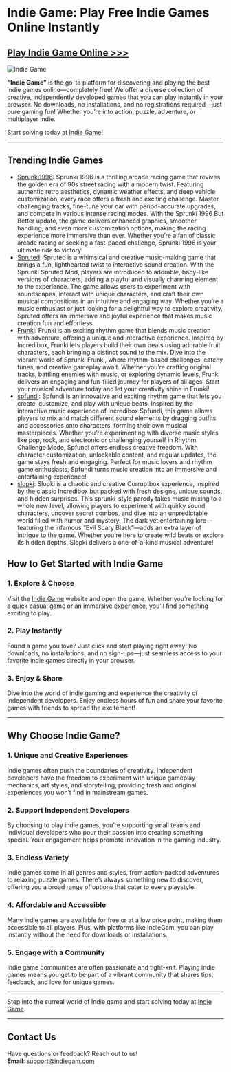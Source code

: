 # Indie Game: Play Free Indie Games Online Instantly

## [Play Indie Game Online >>>](https://indiegam.com/)  

![Indie Game](https://storage.indiegam.com/og-image.png)

**“Indie Game”** is the go-to platform for discovering and playing the best indie games online—completely free! We offer a diverse collection of creative, independently developed games that you can play instantly in your browser. No downloads, no installations, and no registrations required—just pure gaming fun! Whether you’re into action, puzzle, adventure, or multiplayer indie.

Start solving today at [Indie Game](https://indiegam.com/)!  

---

## Trending Indie Games
- [Sprunki1996](https://sprunki1996.org): Sprunki 1996 is a thrilling arcade racing game that revives the golden era of 90s street racing with a modern twist. Featuring authentic retro aesthetics, dynamic weather effects, and deep vehicle customization, every race offers a fresh and exciting challenge. Master challenging tracks, fine-tune your car with period-accurate upgrades, and compete in various intense racing modes. With the Sprunki 1996 But Better update, the game delivers enhanced graphics, smoother handling, and even more customization options, making the racing experience more immersive than ever. Whether you’re a fan of classic arcade racing or seeking a fast-paced challenge, Sprunki 1996 is your ultimate ride to victory!
- [Spruted](https://spruted.online): Spruted is a whimsical and creative music-making game that brings a fun, lighthearted twist to interactive sound creation. With the Sprunki Spruted Mod, players are introduced to adorable, baby-like versions of characters, adding a playful and visually charming element to the experience. The game allows users to experiment with soundscapes, interact with unique characters, and craft their own musical compositions in an intuitive and engaging way. Whether you’re a music enthusiast or just looking for a delightful way to explore creativity, Spruted offers an immersive and joyful experience that makes music creation fun and effortless.
- [Frunki](https://frunki.com): Frunki is an exciting rhythm game that blends music creation with adventure, offering a unique and interactive experience. Inspired by Incredibox, Frunki lets players build their own beats using adorable fruit characters, each bringing a distinct sound to the mix. Dive into the vibrant world of Sprunki Frunki, where rhythm-based challenges, catchy tunes, and creative gameplay await. Whether you’re crafting original tracks, battling enemies with music, or exploring dynamic levels, Frunki delivers an engaging and fun-filled journey for players of all ages. Start your musical adventure today and let your creativity shine in Frunki!
- [spfundi](https://indiegam.com/game/spfundi): Spfundi is an innovative and exciting rhythm game that lets you create, customize, and play with unique beats. Inspired by the interactive music experience of Incredibox Spfundi, this game allows players to mix and match different sound elements by dragging outfits and accessories onto characters, forming their own musical masterpieces. Whether you’re experimenting with diverse music styles like pop, rock, and electronic or challenging yourself in Rhythm Challenge Mode, Spfundi offers endless creative freedom. With character customization, unlockable content, and regular updates, the game stays fresh and engaging. Perfect for music lovers and rhythm game enthusiasts, Spfundi turns music creation into an immersive and entertaining experience!
- [slopki](https://indiegam.com/game/slopki): Slopki is a chaotic and creative Corruptbox experience, inspired by the classic Incredibox but packed with fresh designs, unique sounds, and hidden surprises. This sprunki-style parody takes music mixing to a whole new level, allowing players to experiment with quirky sound characters, uncover secret combos, and dive into an unpredictable world filled with humor and mystery. The dark yet entertaining lore—featuring the infamous “Evil Scary Black”—adds an extra layer of intrigue to the game. Whether you’re here to create wild beats or explore its hidden depths, Slopki delivers a one-of-a-kind musical adventure!

## How to Get Started with Indie Game

### 1. Explore & Choose
Visit the [Indie Game](https://indiegam.com) website and open the game. Whether you’re looking for a quick casual game or an immersive experience, you’ll find something exciting to play.

### 2. Play Instantly
Found a game you love? Just click and start playing right away! No downloads, no installations, and no sign-ups—just seamless access to your favorite indie games directly in your browser.

### 3. Enjoy & Share
Dive into the world of indie gaming and experience the creativity of independent developers. Enjoy endless hours of fun and share your favorite games with friends to spread the excitement!

---

## Why Choose Indie Game?

### 1. Unique and Creative Experiences
Indie games often push the boundaries of creativity. Independent developers have the freedom to experiment with unique gameplay mechanics, art styles, and storytelling, providing fresh and original experiences you won’t find in mainstream games.

### 2. Support Independent Developers
By choosing to play indie games, you’re supporting small teams and individual developers who pour their passion into creating something special. Your engagement helps promote innovation in the gaming industry.

### 3. Endless Variety
Indie games come in all genres and styles, from action-packed adventures to relaxing puzzle games. There’s always something new to discover, offering you a broad range of options that cater to every playstyle.

### 4. Affordable and Accessible
Many indie games are available for free or at a low price point, making them accessible to all players. Plus, with platforms like IndieGam, you can play instantly without the need for downloads or installations.

### 5. Engage with a Community
Indie game communities are often passionate and tight-knit. Playing indie games means you get to be part of a vibrant community that shares tips, feedback, and love for unique games.

---

Step into the surreal world of Indie game and start solving today at [Indie Game](https://indiegam.com).  

---

## Contact Us  
Have questions or feedback? Reach out to us!  
**Email**: support@indiegam.com  
